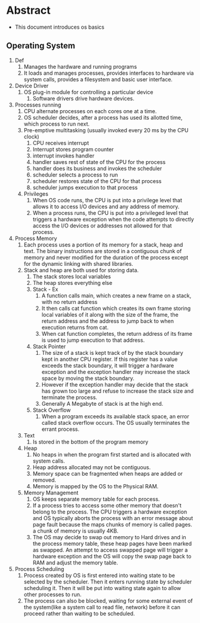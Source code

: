 # Abstract

- This document introduces os basics

## Operating System

1. Def
   1. Manages the hardware and running programs
   2. It loads and manages processes, provides interfaces to hardware via system calls, provides a filesystem and basic user interface.
2. Device Driver
   1. OS plug-in module for controlling a particular device
      1. Software drivers drive hardware devices.
3. Processes running
   1. CPU alternate processes on each cores one at a time.
   2. OS scheduler decides, after a process has used its allotted time, which process to run next.
   3. Pre-emptive multitasking (usually invoked every 20 ms by the CPU clock)
      1. CPU receives interrupt
      2. Interrupt stores program counter
      3. interrupt invokes handler
      4. handler saves rest of state of the CPU for the process
      5. handler does its business and invokes the scheduler
      6. scheduler selects a process to run
      7. scheduler restores state of the CPU for that process
      8. scheduler jumps execution to that process
   4. Privileges
      1. When OS code runs, the CPU is put into a privilege level that allows it to access I/O devices and any address of memory.
      2. When a process runs, the CPU is put into a privileged level that triggers a hardware exception when the code attempts to directly access the I/O devices or addresses not allowed for that process.
4. Process Memory
   1. Each process uses a portion of its memory for a stack, heap and text. The binary instructions are stored in a contiguous chunk of memory and never modified for the duration of the process except for the dynamic linking with shared libraries.
   2. Stack and heap are both used for storing data.
      1. The stack stores local variables
      2. The heap stores everything else
      3. Stack - Ex
         1. A function calls main, which creates a new frame on a stack, with no return address
         2. It then calls cat function which creates its own frame storing local variables of it along with the size of the frame, the return address and the address to jump back to when execution returns from cat.
         3. When cat function completes, the return address of its frame is used to jump execution to that address.
      4. Stack Pointer
         1. The size of a stack is kept track of by the stack boundary kept in another CPU register. If this register has a value exceeds the stack boundary, it will trigger a hardware exception and the exception handler may increase the stack space by moving the stack boundary.
         2. However if the exception handler may decide that the stack has grown too large and refuse to increase the stack size and terminate the process.
         3. Generally A Megabyte of stack is at the high end.
      5. Stack Overflow
         1. When a program exceeds its available stack space, an error called stack overflow occurs. The OS usually terminates the errant process.
   3. Text
      1. Is stored in the bottom of the program memory
   4. Heap
      1. No heaps in when the program first started and is allocated with system calls.
      2. Heap address allocated may not be contiguous.
      3. Memory space can be fragmented when heaps are added or removed.
      4. Memory is mapped by the OS to the Physical RAM.
   5. Memory Management
      1. OS keeps separate memory table for each process.
      2. If a process tries to access some other memory that doesn't belong to the process. The CPU triggers a hardware exception and OS typically aborts the process with an error message about page fault because the maps chunks of memory is called pages. a chunk of memory is usually 4KB.
      3. The OS may decide to swap out memory to Hard drives and in the process memory table, these heap pages have been marked as swapped. An attempt to access swapped page will trigger a hardware exception and the OS will copy the swap page back to RAM and adjust the memory table.
5. Process Scheduling
   1. Process created by OS is first entered into waiting state to be selected by the scheduler. Then it enters running state by scheduler scheduling it. Then it will be put into waiting state again to allow other processes to run.
   2. The process can also be blocked, waiting for some external event of the system(like a system call to read file, network) before it can proceed rather than waiting to be scheduled.